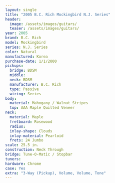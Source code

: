 ```yaml
---
layout: single
title: "2005 B.C. Rich Mockingbird N.J. Series"
header:
  image: /assets/images/guitars/
  teaser: /assets/images/guitars/
year: 2005
brand: B.C. Rich
model: Mockingbird
series: N.J. Series
color: Natural
manufactured: Korea
purchase-date: 1/1/2000
pickups:
  bridge: BDSM
  middle: 
  neck: BDSM
  manufacturer: B.C. Rich
  type: Passive
  wiring: Series
body:
  material: Mahogany / Walnut Stripes
  top: AAA Maple Quilted Veneer
neck:
  material: Maple
  fretboard: Rosewood
  radius: 
  inlay-shape: Clouds
  inlay-material: Pearloid
  frets: 24 Jumbo
scale: 25.5 in.
construction: Neck Through
bridge: Tune-O-Matic / Stopbar
tuners: 
hardware: Chrome
case: Yes
extra: "3-Way (Pickup), Volume, Volume, Tone"
---
```

